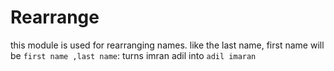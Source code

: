 Rearrange
=======

this module is used for rearranging names.
like the  last name, first name  will be `first name ,last name`:
turns imran adil into `adil imaran`
